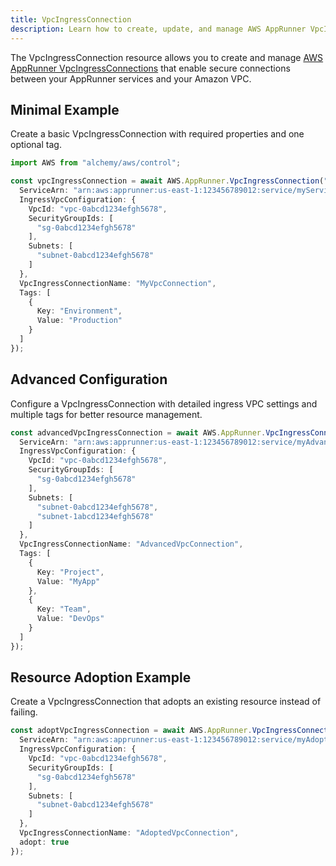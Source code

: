 ```yaml
---
title: VpcIngressConnection
description: Learn how to create, update, and manage AWS AppRunner VpcIngressConnections using Alchemy Cloud Control.
---
```



The VpcIngressConnection resource allows you to create and manage [AWS AppRunner VpcIngressConnections](https://docs.aws.amazon.com/apprunner/latest/userguide/) that enable secure connections between your AppRunner services and your Amazon VPC.

## Minimal Example

Create a basic VpcIngressConnection with required properties and one optional tag.

```ts
import AWS from "alchemy/aws/control";

const vpcIngressConnection = await AWS.AppRunner.VpcIngressConnection("myVpcIngressConnection", {
  ServiceArn: "arn:aws:apprunner:us-east-1:123456789012:service/myService",
  IngressVpcConfiguration: {
    VpcId: "vpc-0abcd1234efgh5678",
    SecurityGroupIds: [
      "sg-0abcd1234efgh5678"
    ],
    Subnets: [
      "subnet-0abcd1234efgh5678"
    ]
  },
  VpcIngressConnectionName: "MyVpcConnection",
  Tags: [
    {
      Key: "Environment",
      Value: "Production"
    }
  ]
});
```

## Advanced Configuration

Configure a VpcIngressConnection with detailed ingress VPC settings and multiple tags for better resource management.

```ts
const advancedVpcIngressConnection = await AWS.AppRunner.VpcIngressConnection("advancedVpcIngressConnection", {
  ServiceArn: "arn:aws:apprunner:us-east-1:123456789012:service/myAdvancedService",
  IngressVpcConfiguration: {
    VpcId: "vpc-0abcd1234efgh5678",
    SecurityGroupIds: [
      "sg-0abcd1234efgh5678"
    ],
    Subnets: [
      "subnet-0abcd1234efgh5678",
      "subnet-1abcd1234efgh5678"
    ]
  },
  VpcIngressConnectionName: "AdvancedVpcConnection",
  Tags: [
    {
      Key: "Project",
      Value: "MyApp"
    },
    {
      Key: "Team",
      Value: "DevOps"
    }
  ]
});
```

## Resource Adoption Example

Create a VpcIngressConnection that adopts an existing resource instead of failing.

```ts
const adoptVpcIngressConnection = await AWS.AppRunner.VpcIngressConnection("adoptVpcIngressConnection", {
  ServiceArn: "arn:aws:apprunner:us-east-1:123456789012:service/myAdoptedService",
  IngressVpcConfiguration: {
    VpcId: "vpc-0abcd1234efgh5678",
    SecurityGroupIds: [
      "sg-0abcd1234efgh5678"
    ],
    Subnets: [
      "subnet-0abcd1234efgh5678"
    ]
  },
  VpcIngressConnectionName: "AdoptedVpcConnection",
  adopt: true
});
```
